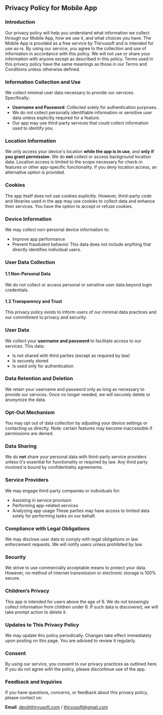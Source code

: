 ## Privacy Policy for Mobile App

### Introduction

Our privacy policy will help you understand what information we collect through our Mobile App, how we use it, and what choices you have. The Mobile App is provided as a free service by Thirvusoft and is intended for use as-is. By using our service, you agree to the collection and use of information in accordance with this policy. We will not use or share your information with anyone except as described in this policy. Terms used in this privacy policy have the same meanings as those in our Terms and Conditions unless otherwise defined.

### Information Collection and Use

We collect minimal user data necessary to provide our services. Specifically:

* **Username and Password**: Collected solely for authentication purposes.
* We do not collect personally identifiable information or sensitive user data unless explicitly required for a feature.
* Our app may use third-party services that could collect information used to identify you.

### Location Information

We only access your device's location **while the app is in use**, and **only if you grant permission**. We do **not** collect or access background location data. Location access is limited to the scope necessary for check-in features or other app-specific functionality. If you deny location access, an alternative option is provided.

### Cookies

The app itself does not use cookies explicitly. However, third-party code and libraries used in the app may use cookies to collect data and enhance their services. You have the option to accept or refuse cookies.

### Device Information

We may collect non-personal device information to:

* Improve app performance
* Prevent fraudulent behavior
  This data does not include anything that directly identifies individual users.

### User Data Collection

#### 1.1 Non-Personal Data

We do not collect or access personal or sensitive user data beyond login credentials.

#### 1.2 Transparency and Trust

This privacy policy exists to inform users of our minimal data practices and our commitment to privacy and security.

### User Data

We collect your **username and password** to facilitate access to our services. This data:

* Is not shared with third parties (except as required by law)
* Is securely stored
* Is used only for authentication

### Data Retention and Deletion

We retain your username and password only as long as necessary to provide our services. Once no longer needed, we will securely delete or anonymize the data.

### Opt-Out Mechanism

You may opt out of data collection by adjusting your device settings or contacting us directly. Note: certain features may become inaccessible if permissions are denied.

### Data Sharing

We do **not** share your personal data with third-party service providers unless it's essential for functionality or required by law. Any third party involved is bound by confidentiality agreements.

### Service Providers

We may engage third-party companies or individuals for:

* Assisting in service provision
* Performing app-related services
* Analyzing app usage
  These parties may have access to limited data solely for performing tasks on our behalf.

### Compliance with Legal Obligations

We may disclose user data to comply with legal obligations or law enforcement requests. We will notify users unless prohibited by law.

### Security

We strive to use commercially acceptable means to protect your data. However, no method of internet transmission or electronic storage is 100% secure.

### Children’s Privacy

This app is intended for users above the age of 6. We do not knowingly collect information from children under 6. If such data is discovered, we will take prompt action to delete it.

### Updates to This Privacy Policy

We may update this policy periodically. Changes take effect immediately upon posting on this page. You are advised to review it regularly.

### Consent

By using our service, you consent to our privacy practices as outlined here. If you do not agree with the policy, please discontinue use of the app.

### Feedback and Inquiries

If you have questions, concerns, or feedback about this privacy policy, please contact us:

**Email**: [dev@thirvusoft.com](mailto:dev@thirvusoft.com) / [thirvusoft@gmail.com](mailto:thirvusoft@gmail.com)
